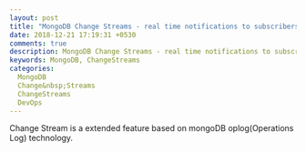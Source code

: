```yaml
---
layout: post
title: "MongoDB Change Streams - real time notifications to subscribers for data updates"
date: 2018-12-21 17:19:31 +0530
comments: true
description: MongoDB Change Streams - real time notifications to subscribers for data updates
keywords: MongoDB, ChangeStreams
categories:
  MongoDB
  Change&nbsp;Streams
  ChangeStreams
  DevOps
---
```


Change Stream is a extended feature based on mongoDB oplog(Operations Log) technology.